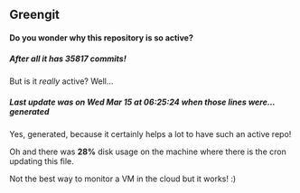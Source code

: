 ## Greengit

#### Do you wonder why this repository is so active?

##### After all it has 35817 commits!

But is it *really* active? Well...

##### Last update was on Wed Mar 15 at 06:25:24 when those lines were... generated

Yes, generated, because it certainly helps a lot to have such an active repo!

Oh and there was **28%** disk usage on the machine
where there is the cron updating this file.

Not the best way to monitor a VM in the cloud but it works! :)
